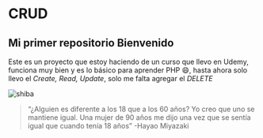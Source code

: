 # CRUD
## Mi primer repositorio **Bienvenido**


Este es un proyecto que estoy haciendo de un curso que llevo en Udemy, funciona muy bien y es lo básico para aprender PHP :smile:, hasta ahora solo llevo el *Create, Read, Update*, solo me falta agregar el *DELETE*

![shiba](https://firebasestorage.googleapis.com/v0/b/chatonline-4d36c.appspot.com/o/shiba.png?alt=media&token=6075b64d-56af-4bd7-97dd-5558445f56b3)

>“¿Alguien es diferente a los 18 que a los 60 años? Yo creo que uno se mantiene igual. Una mujer de 90 años me dijo una vez que se sentía igual que cuando tenía 18 años”
> -Hayao Miyazaki